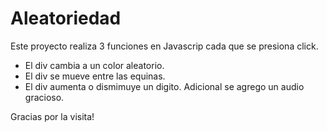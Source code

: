 # Aleatoriedad
Este proyecto realiza 3 funciones en Javascrip cada que se presiona click.
- El div cambia a un color aleatorio.
- El div se mueve entre las equinas.
- El div aumenta o dismimuye un digito.
Adicional se agrego un audio gracioso.

Gracias por la visita!
